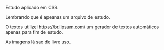 Estudo aplicado em CSS. 

Lembrando que é apeanas um arquivo de estudo. 

O textos utilizei https://br.lipsum.com/ um gerador de textos automáticos apenas para fim de estudo. 

As imagens lá sao de livre uso.